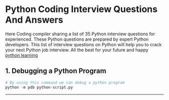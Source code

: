 # Python Coding Interview Questions And Answers

Here Coding compiler sharing a list of 35 Python interview questions for experienced. These Python questions are prepared by expert Python developers. This list of interview questions on Python will help you to crack your next Python job interview. All the best for your future and happy [python learning](https://codingcompiler.com/python-coding-interview-questions-answers/)


## 1. Debugging a Python Program

```python
# By using this command we can debug a python program
python -m pdb python-script.py
```

---
